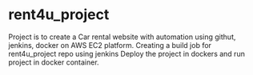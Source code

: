 # rent4u_project
Project is to create a Car rental website with automation using githut, jenkins, docker on AWS EC2 platform.
Creating a build job for rent4u_project repo using jenkins 
Deploy the project in dockers and run project in docker container. 
